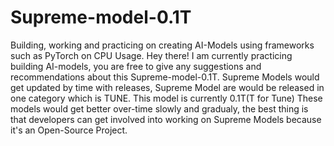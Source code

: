 # Supreme-model-0.1T
Building, working and practicing on creating AI-Models using frameworks such as PyTorch on CPU Usage.
Hey there! I am currently practicing building AI-models, you are free to give any suggestions and recommendations about this Supreme-model-0.1T. 
Supreme Models would get updated by time with releases, Supreme Model are would be released in one category which is TUNE. This model is currently 0.1T(T for Tune)
These models would get better over-time slowly and gradualy, the best thing is that developers can get involved into working on Supreme Models because it's an Open-Source Project.
